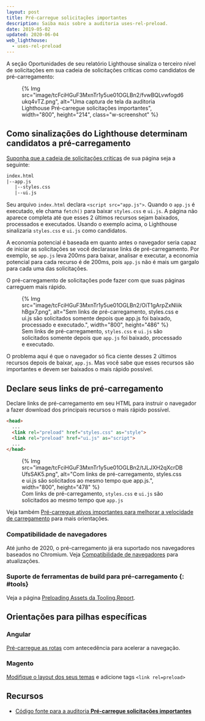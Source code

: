 ```yaml
---
layout: post
title: Pré-carregue solicitações importantes
description: Saiba mais sobre a auditoria uses-rel-preload.
date: 2019-05-02
updated: 2020-06-04
web_lighthouse:
  - uses-rel-preload
---
```


A seção Oportunidades de seu relatório Lighthouse sinaliza o terceiro nível de solicitações em sua cadeia de solicitações críticas como candidatos de pré-carregamento:

<figure class="w-figure">   {% Img src="image/tcFciHGuF3MxnTr1y5ue01OGLBn2/fvwBQLvwfogd6ukq4vTZ.png", alt="Uma captura de tela da auditoria Lighthouse Pré-carregue solicitações importantes", width="800", height="214", class="w-screenshot" %}</figure>

## Como sinalizações do Lighthouse determinam candidatos a pré-carregamento

[Suponha que a cadeia de solicitações críticas](/critical-request-chains) de sua página seja a seguinte:

```html
index.html
|--app.js
   |--styles.css
   |--ui.js
```

Seu arquivo `index.html` declara `<script src="app.js">`. Quando o `app.js` é executado, ele chama `fetch()` para baixar `styles.css` e `ui.js`. A página não aparece completa até que esses 2 últimos recursos sejam baixados, processados e executados. Usando o exemplo acima, o Lighthouse sinalizaria `styles.css` e `ui.js` como candidatos.

A economia potencial é baseada em quanto antes o navegador seria capaz de iniciar as solicitações se você declarasse links de pré-carregamento. Por exemplo, se `app.js` leva 200ms para baixar, analisar e executar, a economia potencial para cada recurso é de 200ms, pois `app.js` não é mais um gargalo para cada uma das solicitações.

O pré-carregamento de solicitações pode fazer com que suas páginas carreguem mais rápido.

<figure>   {% Img src="image/tcFciHGuF3MxnTr1y5ue01OGLBn2/OiT1gArpZxNliikhBgx7.png", alt="Sem links de pré-carregamento, styles.css e ui.js são solicitados somente depois que app.js foi baixado, processado e executado.", width="800", height="486" %}   <figcaption>     Sem links de pré-carregamento, <code>styles.css</code> e <code>ui.js</code> são solicitados somente depois que <code>app.js</code> foi baixado, processado e executado. </figcaption></figure>

O problema aqui é que o navegador só fica ciente desses 2 últimos recursos depois de baixar, `app.js`. Mas você sabe que esses recursos são importantes e devem ser baixados o mais rápido possível.

## Declare seus links de pré-carregamento

Declare links de pré-carregamento em seu HTML para instruir o navegador a fazer download dos principais recursos o mais rápido possível.

```html
<head>
  ...
  <link rel="preload" href="styles.css" as="style">
  <link rel="preload" href="ui.js" as="script">
  ...
</head>
```

<figure>   {% Img src="image/tcFciHGuF3MxnTr1y5ue01OGLBn2/tJLJXH2qXcrDBUfsSAK5.png", alt="Com links de pré-carregamento, styles.css e ui.js são solicitados ao mesmo tempo que app.js.", width="800", height="478" %}   <figcaption>Com links de pré-carregamento, <code>styles.css</code> e <code>ui.js</code> são solicitados ao mesmo tempo que <code>app.js</code> </figcaption></figure>

Veja também [Pré-carregue ativos importantes para melhorar a velocidade de carregamento](/preload-critical-assets) para mais orientações.

### Compatibilidade de navegadores

Até junho de 2020, o pré-carregamento já era suportado nos navegadores baseados no Chromium. Veja [Compatibilidade de navegadores](https://developer.mozilla.org/docs/Web/HTML/Preloading_content#Browser_compatibility) para atualizações.

### Suporte de ferramentas de build para pré-carregamento {: #tools}

Veja a página [Preloading Assets da Tooling.Report](https://bundlers.tooling.report/non-js-resources/html/preload-assets/?utm_source=web.dev&utm_campaign=lighthouse&utm_medium=uses-rel-preload).

## Orientações para pilhas específicas

### Angular

[Pré-carregue as rotas](/route-preloading-in-angular/) com antecedência para acelerar a navegação.

### Magento

[Modifique o layout dos seus temas](https://devdocs.magento.com/guides/v2.3/frontend-dev-guide/layouts/xml-manage.html) e adicione tags `<link rel=preload>`

## Recursos

- [Código fonte para a auditoria **Pré-carregue solicitações importantes**](https://github.com/GoogleChrome/lighthouse/blob/master/lighthouse-core/audits/uses-rel-preload.js)
